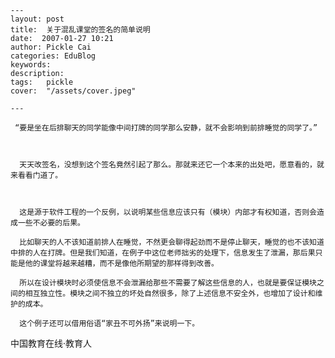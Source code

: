 
    ---
    layout: post  
    title:  关于混乱课堂的签名的简单说明  
    date:  2007-01-27 10:21  
    author: Pickle Cai  
    categories: EduBlog  
    keywords: 
    description:   
    tags:	pickle   
    cover:  "/assets/cover.jpeg"  

    ---  
    
     “要是坐在后排聊天的同学能像中间打牌的同学那么安静，就不会影响到前排睡觉的同学了。” 

      

      天天改签名，没想到这个签名竟然引起了那么。那就来还它一个本来的出处吧，愿意看的，就来看看门道了。

 

      这是源于软件工程的一个反例，以说明某些信息应该只有（模块）内部才有权知道，否则会造成一些不必要的后果。

      比如聊天的人不该知道前排人在睡觉，不然更会聊得起劲而不是停止聊天，睡觉的也不该知道中排的人在打牌。但是我们知道，在例子中这位老师拙劣的处理下，信息发生了泄漏，那后果只能是他的课堂将越来越糟，而不是像他所期望的那样得到改善。

      所以在设计模块时必须使信息不会泄漏给那些不需要了解这些信息的人，也就是要保证模块之间的相互独立性。模块之间不独立的坏处自然很多，除了上述信息不安全外，也增加了设计和维护的成本。

      这个例子还可以借用俗语“家丑不可外扬”来说明一下。



		    
 中国教育在线·教育人

